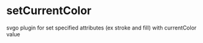 # setCurrentColor
 svgo plugin for set specified attributes (ex stroke and fill) with currentColor value
